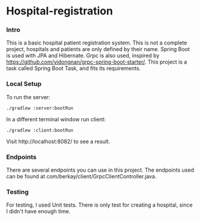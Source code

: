 # Hospital-registration
### Intro
This is a basic hospital patient registration system. This is not a complete project, hospitals and patients are only defined by their name. Spring Boot is used with JPA and Hibernate. Grpc is also used, inspired by https://github.com/yidongnan/grpc-spring-boot-starter/. This project is a task called Spring Boot Task, and fits its requirements.

### Local Setup
To run the server: 

```
./gradlew :server:bootRun
```

In a different terminal window run client:

```
./gradlew :client:bootRun
```

Visit http://localhost:8082/<endpoint> to see a result.

### Endpoints
There are several endpoints you can use in this project. The endpoints used can be found at com/berkay/client/GrpcClientController.java. 

### Testing

For testing, I used Unit tests. There is only test for creating a hospital, since I didn't have enough time.
